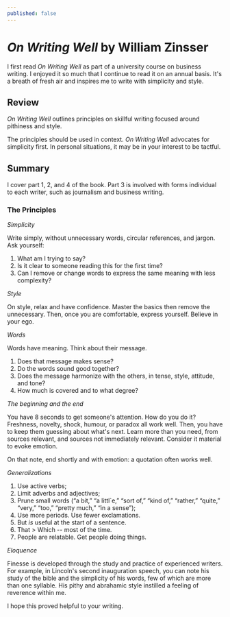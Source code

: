 ```yaml
---
published: false
---
```

# _On Writing Well_  by William Zinsser

I first read _On Writing Well_ as part of a university course on business writing. I enjoyed it so much that I continue to read it on an annual basis. It's a breath of fresh air and inspires me to write with simplicity and style.

## Review
_On Writing Well_ outlines principles on skillful writing focused around pithiness and style.

The principles should be used in context. _On Writing Well_ advocates for simplicity first. In personal situations, it may be in your interest to be tactful.

## Summary
I cover part 1, 2, and 4 of the book. Part 3 is involved with forms individual to each writer, such as journalism and business writing.

### The Principles

_Simplicity_

Write simply, without unnecessary words, circular references, and jargon. Ask yourself:
1. What am I trying to say? 
2. Is it clear to someone reading this for the first time? 
3. Can I remove or change words to express the same meaning with less complexity?

_Style_

On style, relax and have confidence. Master the basics then remove the unnecessary. Then, once you are comfortable, express yourself. Believe in your ego.

_Words_

Words have meaning. Think about their message.
1. Does that message makes sense?
2. Do the words sound good together?
3. Does the message harmonize with the others, in tense, style, attitude, and tone?
4. How much is covered and to what degree?

_The beginning and the end_

You have 8 seconds to get someone's attention. How do you do it? Freshness, novelty, shock, humour, or paradox all work well. Then, you have to keep them guessing about what's next. Learn more than you need, from sources relevant, and sources not immediately relevant. Consider it material to evoke emotion.

On that note, end shortly and with emotion: a quotation often works well.

_Generalizations_

1. Use active verbs;
2. Limit adverbs and adjectives;
3. Prune small words (“a bit,” “a littl`e,” “sort of,” “kind of,” “rather,” “quite,” “very,” “too,” “pretty much,” “in a sense”);
4. Use more periods. Use fewer exclamations.
5. But _is_ useful at the start of a sentence.
6. That > Which -- most of the time.
7. People are relatable. Get people doing things.

_Eloquence_

Finesse is developed through the study and practice of experienced writers. For example, in Lincoln's second inauguration speech, you can note his study of the bible and the simplicity of his words, few of which are more than one syllable. His pithy and abrahamic style instilled a feeling of reverence within me.

I hope this proved helpful to your writing.